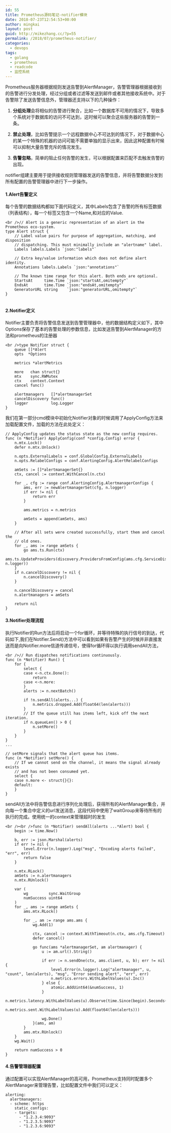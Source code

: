 ```yaml
---
id: 55
title: Prometheus源码笔记-notifier模块
date: 2018-07-23T12:54:53+00:00
author: mingkai
layout: post
guid: http://mikezhang.cc/?p=55
permalink: /2018/07/prometheus-notifier/
categories:
  - devops
tags:
  - golang
  - prometheus
  - readcode
  - 监控系统
---
```

Prometheus服务器根据规则发送告警到AlertManager，告警管理器根据接收到的告警进行分发处理，经过分组或者过滤等发送到邮件或者其他接收系统中。对于告警除了发送告警信息外，管理器还支持以下的几种操作：

  1. **分组处理**会将相似的告警进行聚合，比如一个数据库不可用的情况下，导致多个系统对于数据库的访问不可达到，这时候可以聚合这些服务器的告警到一条。

  2. **禁止处理**，比如告警提示一个远程数据中心不可达到的情况下，对于数据中心的某一个特殊的机器的访问可能不需要单独的显示出来，因此这种配置有时候可以抑制大量告警充斥的情况发生。

  3. **告警忽略**，简单的阻止任何告警的发生，可以根据配置来匹配不去触发告警的出现。

notifier组建主要用于提供接收规则管理器发送的告警信息，并将告警数据分发到所有配置的告警管理器中进行下一步操作。

#### 1.Alert告警定义

每个告警的数据结构都如下面代码定义，其中Labels包含了告警的所有标签数据（列表结构），每一个标签又包含一个Name,和对应的Value.

<pre><code class="go">&lt;br />// Alert is a generic representation of an alert in the Prometheus eco-system.
type Alert struct {
    // Label value pairs for purpose of aggregation, matching, and disposition
    // dispatching. This must minimally include an "alertname" label.
    Labels labels.Labels `json:"labels"`

    // Extra key/value information which does not define alert identity.
    Annotations labels.Labels `json:"annotations"`

    // The known time range for this alert. Both ends are optional.
    StartsAt     time.Time `json:"startsAt,omitempty"`
    EndsAt       time.Time `json:"endsAt,omitempty"`
    GeneratorURL string    `json:"generatorURL,omitempty"`
}

</code></pre>

#### 2&#46;Notifier定义

Notifier主要负责将告警信息发送到告警管理器中，他的数据结构定义如下，其中Options保存了基本的告警处理的参数信息，比如发送告警到AlertManager的方法和prometheus的注册器

    <br />type Notifier struct {
        queue []*Alert
        opts  *Options
    
        metrics *alertMetrics
    
        more   chan struct{}
        mtx    sync.RWMutex
        ctx    context.Context
        cancel func()
    
        alertmanagers   []*alertmanagerSet
        cancelDiscovery func()
        logger          log.Logger
    }
    

我们在第一部分cmd模块中初始化Notifier对象的时候调用了ApplyConfig方法来加载配置文件，加载的方法在此处定义：

    // ApplyConfig updates the status state as the new config requires.
    func (n *Notifier) ApplyConfig(conf *config.Config) error {
        n.mtx.Lock()
        defer n.mtx.Unlock()
    
        n.opts.ExternalLabels = conf.GlobalConfig.ExternalLabels
        n.opts.RelabelConfigs = conf.AlertingConfig.AlertRelabelConfigs
    
        amSets := []*alertmanagerSet{}
        ctx, cancel := context.WithCancel(n.ctx)
    
        for _, cfg := range conf.AlertingConfig.AlertmanagerConfigs {
            ams, err := newAlertmanagerSet(cfg, n.logger)
            if err != nil {
                return err
            }
    
            ams.metrics = n.metrics
    
            amSets = append(amSets, ams)
        }
    
        // After all sets were created successfully, start them and cancel the
        // old ones.
        for _, ams := range amSets {
            go ams.ts.Run(ctx)
            ams.ts.UpdateProviders(discovery.ProvidersFromConfig(ams.cfg.ServiceDiscoveryConfig, n.logger))
        }
        if n.cancelDiscovery != nil {
            n.cancelDiscovery()
        }
    
        n.cancelDiscovery = cancel
        n.alertmanagers = amSets
    
        return nil
    }
    

#### 3&#46;Notifier处理流程

执行Notifier的Run方法后将启动一个for循环，并等待特殊的执行信号的到达，代码如下,我们在Notifier.Send()方法中可以看到如果有告警产生的时候并非直接发送而是向Notifier.more信道传递信号，使得for循环得以执行调用sendAll方法，

    <br />// Run dispatches notifications continuously.
    func (n *Notifier) Run() {
        for {
            select {
            case <-n.ctx.Done():
                return
            case <-n.more:
            }
            alerts := n.nextBatch()
    
            if !n.sendAll(alerts...) {
                n.metrics.dropped.Add(float64(len(alerts)))
            }
            // If the queue still has items left, kick off the next iteration.
            if n.queueLen() > 0 {
                n.setMore()
            }
        }
    }
    ...
    
    // setMore signals that the alert queue has items.
    func (n *Notifier) setMore() {
        // If we cannot send on the channel, it means the signal already exists
        // and has not been consumed yet.
        select {
        case n.more <- struct{}{}:
        default:
        }
    }
    

sendAll方法中将告警信息进行序列化处理后，获得所有的AlertManager集合，并向每一个集合中定义的url发送消息，这段代码中使用了waitGroup来等待所有的执行的完成。使用统一的context来管理超时的发生

    <br /><br />func (n *Notifier) sendAll(alerts ...*Alert) bool {
        begin := time.Now()
    
        b, err := json.Marshal(alerts)
        if err != nil {
            level.Error(n.logger).Log("msg", "Encoding alerts failed", "err", err)
            return false
        }
    
        n.mtx.RLock()
        amSets := n.alertmanagers
        n.mtx.RUnlock()
    
        var (
            wg         sync.WaitGroup
            numSuccess uint64
        )
        for _, ams := range amSets {
            ams.mtx.RLock()
    
            for _, am := range ams.ams {
                wg.Add(1)
    
                ctx, cancel := context.WithTimeout(n.ctx, ams.cfg.Timeout)
                defer cancel()
    
                go func(ams *alertmanagerSet, am alertmanager) {
                    u := am.url().String()
    
                    if err := n.sendOne(ctx, ams.client, u, b); err != nil {
                        level.Error(n.logger).Log("alertmanager", u, "count", len(alerts), "msg", "Error sending alert", "err", err)
                        n.metrics.errors.WithLabelValues(u).Inc()
                    } else {
                        atomic.AddUint64(&numSuccess, 1)
                    }
                    n.metrics.latency.WithLabelValues(u).Observe(time.Since(begin).Seconds())
                    n.metrics.sent.WithLabelValues(u).Add(float64(len(alerts)))
    
                    wg.Done()
                }(ams, am)
            }
            ams.mtx.RUnlock()
        }
        wg.Wait()
    
        return numSuccess > 0
    }
    

#### 4&#46;告警管理器配置

通过配置可以实现AlertManager的高可用，Prometheus支持同时配置多个AlertManager来管理告警，比如配置文件中我们可以定义：

    alerting:
      alertmanagers:
      - scheme: https
        static_configs:
        - targets:
          - "1.2.3.4:9093"
          - "1.2.3.5:9093"
          - "1.2.3.6:9093"